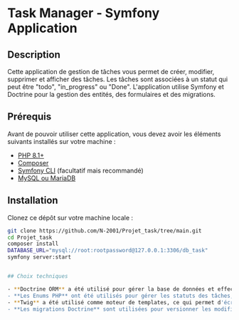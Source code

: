 # Task Manager - Symfony Application

## Description

Cette application de gestion de tâches vous permet de créer, modifier, supprimer et afficher des tâches. Les tâches sont associées à un statut qui peut être "todo", "in_progress" ou "Done". L'application utilise Symfony et Doctrine pour la gestion des entités, des formulaires et des migrations.

## Prérequis

Avant de pouvoir utiliser cette application, vous devez avoir les éléments suivants installés sur votre machine :

- [PHP 8.1+](https://www.php.net/)
- [Composer](https://getcomposer.org/)
- [Symfony CLI](https://symfony.com/download) (facultatif mais recommandé)
- [MySQL ou MariaDB](https://www.mysql.com/)

## Installation

Clonez ce dépôt sur votre machine locale :

```bash
git clone https://github.com/N-2001/Projet_task/tree/main.git
cd Projet_task
composer install   
DATABASE_URL="mysql://root:rootpassword@127.0.0.1:3306/db_task"  
symfony server:start


## Choix techniques

- **Doctrine ORM** a été utilisé pour gérer la base de données et effectuer les migrations. Cela permet de facilement manipuler les entités et de gérer l'intégrité des données.
- **Les Enums PHP** ont été utilisés pour gérer les statuts des tâches, garantissant une structure et une validation cohérentes dans l'application.
- **Twig** a été utilisé comme moteur de templates, ce qui permet d'écrire des vues HTML de manière propre et modulaire.
- **Les migrations Doctrine** sont utilisées pour versionner les modifications du schéma de la base de données.
